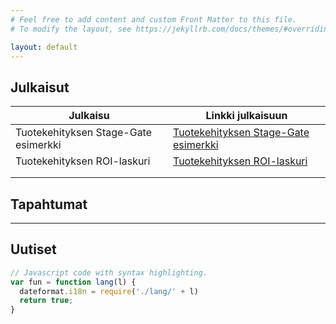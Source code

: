 ```yaml
---
# Feel free to add content and custom Front Matter to this file.
# To modify the layout, see https://jekyllrb.com/docs/themes/#overriding-theme-defaults

layout: default
---
```

## Julkaisut

| Julkaisu | Linkki julkaisuun |
|----|----|
| Tuotekehityksen Stage-Gate esimerkki  | [Tuotekehityksen Stage-Gate esimerkki](https://github.com/martti-testi/Tuotekehitys---Stage-Gate-esimerkki.git) |
| Tuotekehityksen ROI-laskuri | [Tuotekehityksen ROI-laskuri](https://github.com/martti-testi/Tuotekehitys-ROI-tuotekehityslaskuri.git)|
|       |     |
|       |     |


## Tapahtumat
---
## Uutiset

```js
// Javascript code with syntax highlighting.
var fun = function lang(l) {
  dateformat.i18n = require('./lang/' + l)
  return true;
}
```
